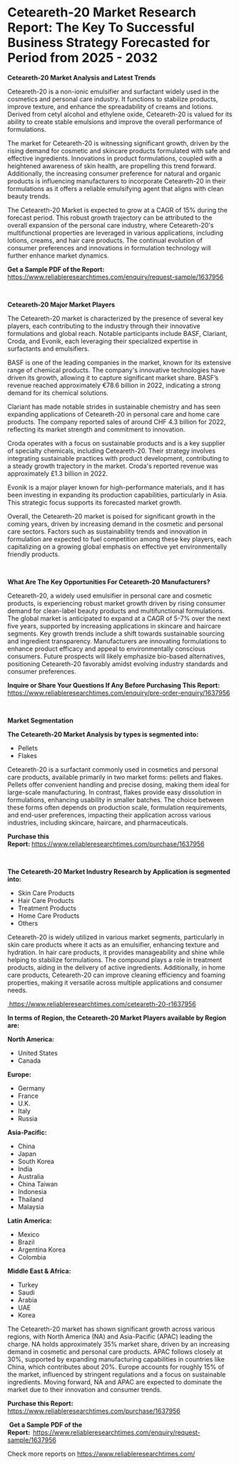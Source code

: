 <p><h1>Ceteareth-20 Market Research Report: The Key To Successful Business Strategy Forecasted for Period from 2025 - 2032</h1></p><p><strong>Ceteareth-20 Market Analysis and Latest Trends</strong></p>
<p><p>Ceteareth-20 is a non-ionic emulsifier and surfactant widely used in the cosmetics and personal care industry. It functions to stabilize products, improve texture, and enhance the spreadability of creams and lotions. Derived from cetyl alcohol and ethylene oxide, Ceteareth-20 is valued for its ability to create stable emulsions and improve the overall performance of formulations.</p><p>The market for Ceteareth-20 is witnessing significant growth, driven by the rising demand for cosmetic and skincare products formulated with safe and effective ingredients. Innovations in product formulations, coupled with a heightened awareness of skin health, are propelling this trend forward. Additionally, the increasing consumer preference for natural and organic products is influencing manufacturers to incorporate Ceteareth-20 in their formulations as it offers a reliable emulsifying agent that aligns with clean beauty trends.</p><p>The Ceteareth-20 Market is expected to grow at a CAGR of 15% during the forecast period. This robust growth trajectory can be attributed to the overall expansion of the personal care industry, where Ceteareth-20's multifunctional properties are leveraged in various applications, including lotions, creams, and hair care products. The continual evolution of consumer preferences and innovations in formulation technology will further enhance market dynamics.</p></p>
<p><strong>Get a Sample PDF of the Report:&nbsp;</strong> <a href="https://www.reliableresearchtimes.com/enquiry/request-sample/1637956?utm_campaign=2248&utm_medium=2&utm_source=Github&utm_content=ia&utm_term=01022025&utm_id=ceteareth-20">https://www.reliableresearchtimes.com/enquiry/request-sample/1637956</a></p>
<p>&nbsp;</p>
<p><strong>Ceteareth-20 Major Market Players</strong></p>
<p><p>The Ceteareth-20 market is characterized by the presence of several key players, each contributing to the industry through their innovative formulations and global reach. Notable participants include BASF, Clariant, Croda, and Evonik, each leveraging their specialized expertise in surfactants and emulsifiers.</p><p>BASF is one of the leading companies in the market, known for its extensive range of chemical products. The company's innovative technologies have driven its growth, allowing it to capture significant market share. BASF’s revenue reached approximately €78.6 billion in 2022, indicating a strong demand for its chemical solutions.</p><p>Clariant has made notable strides in sustainable chemistry and has seen expanding applications of Ceteareth-20 in personal care and home care products. The company reported sales of around CHF 4.3 billion for 2022, reflecting its market strength and commitment to innovation.</p><p>Croda operates with a focus on sustainable products and is a key supplier of specialty chemicals, including Ceteareth-20. Their strategy involves integrating sustainable practices with product development, contributing to a steady growth trajectory in the market. Croda's reported revenue was approximately £1.3 billion in 2022.</p><p>Evonik is a major player known for high-performance materials, and it has been investing in expanding its production capabilities, particularly in Asia. This strategic focus supports its forecasted market growth.</p><p>Overall, the Ceteareth-20 market is poised for significant growth in the coming years, driven by increasing demand in the cosmetic and personal care sectors. Factors such as sustainability trends and innovation in formulation are expected to fuel competition among these key players, each capitalizing on a growing global emphasis on effective yet environmentally friendly products.</p></p>
<p>&nbsp;</p>
<p><strong>What Are The Key Opportunities For Ceteareth-20 Manufacturers?</strong></p>
<p><p>Ceteareth-20, a widely used emulsifier in personal care and cosmetic products, is experiencing robust market growth driven by rising consumer demand for clean-label beauty products and multifunctional formulations. The global market is anticipated to expand at a CAGR of 5-7% over the next five years, supported by increasing applications in skincare and haircare segments. Key growth trends include a shift towards sustainable sourcing and ingredient transparency. Manufacturers are innovating formulations to enhance product efficacy and appeal to environmentally conscious consumers. Future prospects will likely emphasize bio-based alternatives, positioning Ceteareth-20 favorably amidst evolving industry standards and consumer preferences.</p></p>
<p><strong>Inquire or Share Your Questions If Any Before Purchasing This Report:</strong> <a href="https://www.reliableresearchtimes.com/enquiry/pre-order-enquiry/1637956?utm_campaign=2248&utm_medium=2&utm_source=Github&utm_content=ia&utm_term=01022025&utm_id=ceteareth-20">https://www.reliableresearchtimes.com/enquiry/pre-order-enquiry/1637956</a></p>
<p>&nbsp;</p>
<p><strong>Market Segmentation</strong></p>
<p><strong>The Ceteareth-20 Market Analysis by types is segmented into:</strong></p>
<p><ul><li>Pellets</li><li>Flakes</li></ul></p>
<p><p>Ceteareth-20 is a surfactant commonly used in cosmetics and personal care products, available primarily in two market forms: pellets and flakes. Pellets offer convenient handling and precise dosing, making them ideal for large-scale manufacturing. In contrast, flakes provide easy dissolution in formulations, enhancing usability in smaller batches. The choice between these forms often depends on production scale, formulation requirements, and end-user preferences, impacting their application across various industries, including skincare, haircare, and pharmaceuticals.</p></p>
<p><strong>Purchase this Report:&nbsp;</strong><a href="https://www.reliableresearchtimes.com/purchase/1637956?utm_campaign=2248&utm_medium=2&utm_source=Github&utm_content=ia&utm_term=01022025&utm_id=ceteareth-20">https://www.reliableresearchtimes.com/purchase/1637956</a></p>
<p>&nbsp;</p>
<p><strong>The Ceteareth-20 Market Industry Research by Application is segmented into:</strong></p>
<p><ul><li>Skin Care Products</li><li>Hair Care Products</li><li>Treatment Products</li><li>Home Care Products</li><li>Others</li></ul></p>
<p><p>Ceteareth-20 is widely utilized in various market segments, particularly in skin care products where it acts as an emulsifier, enhancing texture and hydration. In hair care products, it provides manageability and shine while helping to stabilize formulations. The compound plays a role in treatment products, aiding in the delivery of active ingredients. Additionally, in home care products, Ceteareth-20 can improve cleaning efficiency and foaming properties, making it versatile across multiple applications and consumer needs.</p></p>
<p><a href="https://www.reliableresearchtimes.com/ceteareth-20-r1637956?utm_campaign=2248&utm_medium=2&utm_source=Github&utm_content=ia&utm_term=01022025&utm_id=ceteareth-20">&nbsp;https://www.reliableresearchtimes.com/ceteareth-20-r1637956</a></p>
<p><strong>In terms of Region, the Ceteareth-20 Market Players available by Region are:</strong></p>
<p>
    <p> <strong> North America: </strong>
        <ul>
            <li>United States</li>
            <li>Canada</li>
        </ul>
        </p> 
    <p> <strong> Europe: </strong>
        <ul>
            <li>Germany</li>
            <li>France</li>
            <li>U.K.</li>
            <li>Italy</li>
            <li>Russia</li>
        </ul>
        </p> 
    <p> <strong> Asia-Pacific: </strong>
        <ul>
            <li>China</li>
            <li>Japan</li>
            <li>South Korea</li>
            <li>India</li>
            <li>Australia</li>
            <li>China Taiwan</li>
            <li>Indonesia</li>
            <li>Thailand</li>
            <li>Malaysia</li>
        </ul>
        </p> 
    <p> <strong> Latin America: </strong>
        <ul>
            <li>Mexico</li>
            <li>Brazil</li>
            <li>Argentina Korea</li>
            <li>Colombia</li>
        </ul>
        </p> 
    <p> <strong> Middle East & Africa: </strong>
        <ul>
            <li>Turkey</li>
            <li>Saudi</li>
            <li>Arabia</li>
            <li>UAE</li>
            <li>Korea</li>
        </ul>
    </p>
    </p>
<p><p>The Ceteareth-20 market has shown significant growth across various regions, with North America (NA) and Asia-Pacific (APAC) leading the charge. NA holds approximately 35% market share, driven by an increasing demand in cosmetic and personal care products. APAC follows closely at 30%, supported by expanding manufacturing capabilities in countries like China, which contributes about 20%. Europe accounts for roughly 15% of the market, influenced by stringent regulations and a focus on sustainable ingredients. Moving forward, NA and APAC are expected to dominate the market due to their innovation and consumer trends.</p></p>
<p><strong>Purchase this Report: </strong><a href="https://www.reliableresearchtimes.com/purchase/1637956?utm_campaign=2248&utm_medium=2&utm_source=Github&utm_content=ia&utm_term=01022025&utm_id=ceteareth-20">https://www.reliableresearchtimes.com/purchase/1637956</a></p>
<p>&nbsp;<strong>Get a Sample PDF of the Report:&nbsp;&nbsp;</strong><a href="https://www.reliableresearchtimes.com/enquiry/request-sample/1637956?utm_campaign=2248&utm_medium=2&utm_source=Github&utm_content=ia&utm_term=01022025&utm_id=ceteareth-20">https://www.reliableresearchtimes.com/enquiry/request-sample/1637956</a></p>
<p><strong></strong></p>
<p>Check more reports on <a href="https://www.reliableresearchtimes.com/?utm_campaign=2248&utm_medium=2&utm_source=Github&utm_content=ia&utm_term=01022025&utm_id=ceteareth-20">https://www.reliableresearchtimes.com/</a></p>